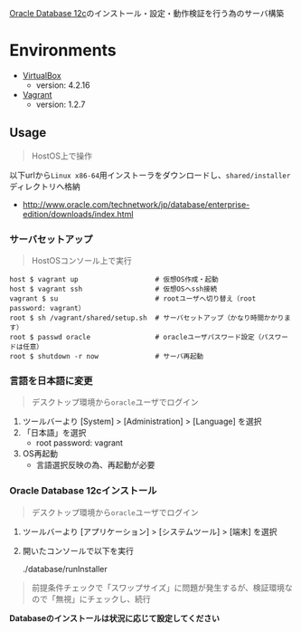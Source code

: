 [Oracle Database 12c](http://www.oracle.com/technetwork/jp/database/enterprise-edition/overview/index.html)のインストール・設定・動作検証を行う為のサーバ構築

# Environments

- [VirtualBox](https://www.virtualbox.org/)
    - version: 4.2.16
- [Vagrant](http://www.vagrantup.com/)
    - version: 1.2.7

## Usage

> HostOS上で操作

以下urlから`Linux x86-64`用インストーラをダウンロードし、`shared/installer`ディレクトリへ格納

- http://www.oracle.com/technetwork/jp/database/enterprise-edition/downloads/index.html

### サーバセットアップ

> HostOSコンソール上で実行

    host $ vagrant up                   # 仮想OS作成・起動
    host $ vagrant ssh                  # 仮想OSへssh接続
    vagrant $ su                        # rootユーザへ切り替え（root password: vagrant）
    root $ sh /vagrant/shared/setup.sh  # サーバセットアップ（かなり時間かかります）
    root $ passwd oracle                # oracleユーザパスワード設定（パスワードは任意）
    root $ shutdown -r now              # サーバ再起動

### 言語を日本語に変更

> デスクトップ環境から`oracle`ユーザでログイン

1. ツールバーより [System] > [Administration] > [Language] を選択
2. 「日本語」を選択
    - root password: vagrant
3. OS再起動
    - 言語選択反映の為、再起動が必要

### Oracle Database 12cインストール

> デスクトップ環境から`oracle`ユーザでログイン

1. ツールバーより [アプリケーション] > [システムツール] > [端末] を選択
2. 開いたコンソールで以下を実行

    ./database/runInstaller

> 前提条件チェックで「スワップサイズ」に問題が発生するが、検証環境なので「無視」にチェックし、続行

**Databaseのインストールは状況に応じて設定してください**